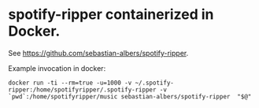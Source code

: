 # spotify-ripper containerized in Docker.

See <https://github.com/sebastian-albers/spotify-ripper>.

Example invocation in docker:

    docker run -ti --rm=true -u=1000 -v ~/.spotify-ripper:/home/spotifyripper/.spotify-ripper -v `pwd`:/home/spotifyripper/music sebastian-albers/spotify-ripper  "$@"
